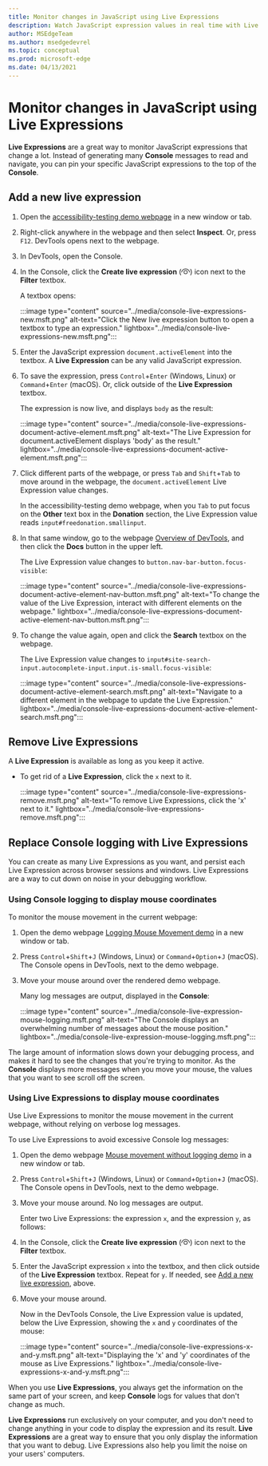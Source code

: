 ```yaml
---
title: Monitor changes in JavaScript using Live Expressions
description: Watch JavaScript expression values in real time with Live Expressions.  If you find yourself typing the same JavaScript expressions into the Console repeatedly, try Live Expressions instead.
author: MSEdgeTeam
ms.author: msedgedevrel
ms.topic: conceptual
ms.prod: microsoft-edge
ms.date: 04/13/2021
---
```

# Monitor changes in JavaScript using Live Expressions

<!-- very short article in other repo:
Watch JavaScript values in real-time with Live Expressions -->

**Live Expressions** are a great way to monitor JavaScript expressions that change a lot.  Instead of generating many **Console** messages to read and navigate, you can pin your specific JavaScript expressions to the top of the **Console**.


<!-- ====================================================================== -->
## Add a new live expression


1. Open the [accessibility-testing demo webpage](https://microsoftedge.github.io/Demos/devtools-a11y-testing/) in a new window or tab.

1. Right-click anywhere in the webpage and then select **Inspect**.  Or, press `F12`.  DevTools opens next to the webpage.

1. In DevTools, open the Console.

1. In the Console, click the **Create live expression** (![The 'Create live expression' icon](../media/create-live-expression-light-mode.png)) icon next to the **Filter** textbox.

   A textbox opens:

   :::image type="content" source="../media/console-live-expressions-new.msft.png" alt-text="Click the New live expression button to open a textbox to type an expression." lightbox="../media/console-live-expressions-new.msft.png":::

1. Enter the JavaScript expression `document.activeElement` into the textbox.  A **Live Expression** can be any valid JavaScript expression.

1. To save the expression, press `Control`+`Enter` (Windows, Linux) or `Command`+`Enter` (macOS).  Or, click outside of the **Live Expression** textbox.

   The expression is now live, and displays `body` as the result:

   <!-- update the captures, they assume that you're not reading the present article or accessibility demo page, but are reading the Dev Tools Overview article: -->

   :::image type="content" source="../media/console-live-expressions-document-active-element.msft.png" alt-text="The Live Expression for document.activeElement displays 'body' as the result." lightbox="../media/console-live-expressions-document-active-element.msft.png":::

1. Click different parts of the webpage, or press `Tab` and `Shift`+`Tab` to move around in the webpage, the `document.activeElement` Live Expression value changes.

   In the accessibility-testing demo webpage, when you `Tab` to put focus on the **Other** text box in the **Donation** section, the Live Expression value reads `input#freedonation.smallinput`.

   <!-- revise the step & the capture after it: -->

1. In that same window, go to the webpage [Overview of DevTools](https://docs.microsoft.com/en-us/microsoft-edge/devtools-guide-chromium/), and then click the **Docs** button in the upper left.

   The Live Expression value changes to `button.nav-bar-button.focus-visible`:

   :::image type="content" source="../media/console-live-expressions-document-active-element-nav-button.msft.png" alt-text="To change the value of the Live Expression, interact with different elements on the webpage." lightbox="../media/console-live-expressions-document-active-element-nav-button.msft.png":::

1. To change the value again, open and click the **Search** textbox on the webpage.

   The Live Expression value changes to `input#site-search-input.autocomplete-input.input.is-small.focus-visible`:

   :::image type="content" source="../media/console-live-expressions-document-active-element-search.msft.png" alt-text="Navigate to a different element in the webpage to update the Live Expression." lightbox="../media/console-live-expressions-document-active-element-search.msft.png":::


<!-- ====================================================================== -->
## Remove Live Expressions

A **Live Expression** is available as long as you keep it active.

*  To get rid of a **Live Expression**, click the `x` next to it.

   :::image type="content" source="../media/console-live-expressions-remove.msft.png" alt-text="To remove Live Expressions, click the 'x' next to it." lightbox="../media/console-live-expressions-remove.msft.png":::


<!-- ====================================================================== -->
## Replace Console logging with Live Expressions

You can create as many Live Expressions as you want, and persist each Live Expression across browser sessions and windows.  Live Expressions are a way to cut down on noise in your debugging workflow.


### Using Console logging to display mouse coordinates

To monitor the mouse movement in the current webpage:

1. Open the demo webpage [Logging Mouse Movement demo](https://microsoftedge.github.io/Demos/devtools-console/mousemove.html) in a new window or tab.

1. Press `Control`+`Shift`+`J` (Windows, Linux) or `Command`+`Option`+`J` (macOS).  The Console opens in DevTools, next to the demo webpage.

1. Move your mouse around over the rendered demo webpage.

   Many log messages are output, displayed in the **Console**:

   :::image type="content" source="../media/console-live-expression-mouse-logging.msft.png" alt-text="The Console displays an overwhelming number of messages about the mouse position." lightbox="../media/console-live-expression-mouse-logging.msft.png":::

The large amount of information slows down your debugging process, and makes it hard to see the changes that you're trying to monitor.  As the **Console** displays more messages when you move your mouse, the values that you want to see scroll off the screen.


### Using Live Expressions to display mouse coordinates

Use Live Expressions to monitor the mouse movement in the current webpage, without relying on verbose log messages.

To use Live Expressions to avoid excessive Console log messages:

1. Open the demo webpage [Mouse movement without logging demo](https://microsoftedge.github.io/Demos/devtools-console/mousemove-no-log.html) in a new window or tab.

1. Press `Control`+`Shift`+`J` (Windows, Linux) or `Command`+`Option`+`J` (macOS).  The Console opens in DevTools, next to the demo webpage.

1. Move your mouse around.  No log messages are output.

   Enter two Live Expressions: the expression `x`, and the expression `y`, as follows:

1. In the Console, click the **Create live expression** (![The 'Create live expression' icon](../media/create-live-expression-light-mode.png)) icon next to the **Filter** textbox.

1. Enter the JavaScript expression `x` into the textbox, and then click outside of the **Live Expression** textbox.  Repeat for `y`.  If needed, see [Add a new live expression](#add-a-new-live-expression), above.

1. Move your mouse around.

   Now in the DevTools Console, the Live Expression value is updated, below the Live Expression, showing the `x` and `y` coordinates of the mouse:

   :::image type="content" source="../media/console-live-expressions-x-and-y.msft.png" alt-text="Displaying the 'x' and 'y' coordinates of the mouse as Live Expressions." lightbox="../media/console-live-expressions-x-and-y.msft.png":::

When you use **Live Expressions**, you always get the information on the same part of your screen, and keep **Console** logs for values that don't change as much.

**Live Expressions** run exclusively on your computer, and you don't need to change anything in your code to display the expression and its result.  **Live Expressions** are a great way to ensure that you only display the information that you want to debug.  Live Expressions also help you limit the noise on your users' computers.
